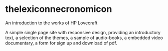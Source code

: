 # thelexiconnecronomicon
An introduction to the works of HP Lovecraft 

A simple single page site with responsive design, providing an introductory text, a selection of the themes, a sample of audio-books, a embedded video documentary, a form for sign up and download of pdf. 

